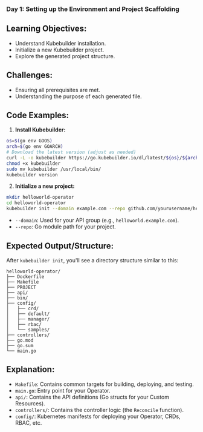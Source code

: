 ### Day 1: Setting up the Environment and Project Scaffolding

## **Learning Objectives:**

  * Understand Kubebuilder installation.
  * Initialize a new Kubebuilder project.
  * Explore the generated project structure.

## **Challenges:**
  * Ensuring all prerequisites are met.
  * Understanding the purpose of each generated file.

## **Code Examples:**

1.  **Install Kubebuilder:**

```bash
os=$(go env GOOS)
arch=$(go env GOARCH)
# Download the latest version (adjust as needed)
curl -L -o kubebuilder https://go.kubebuilder.io/dl/latest/${os}/${arch}
chmod +x kubebuilder
sudo mv kubebuilder /usr/local/bin/
kubebuilder version
```

2.  **Initialize a new project:**

```bash
mkdir helloworld-operator
cd helloworld-operator
kubebuilder init --domain example.com --repo github.com/yourusername/helloworld-operator
```

* `--domain`: Used for your API group (e.g., `helloworld.example.com`).
* `--repo`: Go module path for your project.

## **Expected Output/Structure:**
After `kubebuilder init`, you'll see a directory structure similar to this:

```
helloworld-operator/
├── Dockerfile
├── Makefile
├── PROJECT
├── api/
├── bin/
├── config/
│   ├── crd/
│   ├── default/
│   ├── manager/
│   ├── rbac/
│   └── samples/
├── controllers/
├── go.mod
├── go.sum
└── main.go
```

## **Explanation:**

  * `Makefile`: Contains common targets for building, deploying, and testing.
  * `main.go`: Entry point for your Operator.
  * `api/`: Contains the API definitions (Go structs for your Custom Resources).
  * `controllers/`: Contains the controller logic (the `Reconcile` function).
  * `config/`: Kubernetes manifests for deploying your Operator, CRDs, RBAC, etc.
